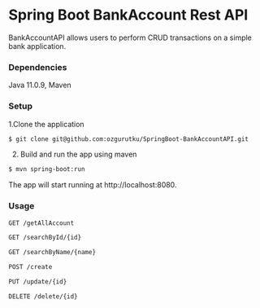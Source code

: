 # Spring Boot BankAccount Rest API

BankAccountAPI allows users to perform CRUD transactions on a simple bank application.

### Dependencies
Java 11.0.9, Maven

### Setup
1.Clone the application
```sh
$ git clone git@github.com:ozgurutku/SpringBoot-BankAccountAPI.git
```
2. Build and run the app using maven
```sh
$ mvn spring-boot:run
```
The app will start running at http://localhost:8080.

### Usage
```sh
GET /getAllAccount

GET /searchById/{id}

GET /searchByName/{name}

POST /create

PUT /update/{id}

DELETE /delete/{id}
```